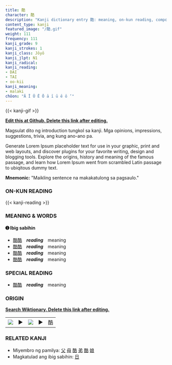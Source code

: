 ```yaml
---
title: 酷
character: 酷
description: "Kanji dictionary entry 酷: meaning, on-kun reading, compounds, origin, related kanji"
content_type: kanji
featured_image: "/酷.gif"
weight: 111
frequency: 111
kanji_grade: 9
kanji_strokes: 1
kanji_class: Jōyō
kanji_jlpt: N1
kanji_radical: 
kanji_reading: 
- DAI
- TAI
- oo-kii
kanji_meaning:
- malaki
chōon: "Ā Ī Ū Ē Ō ā ī ū ē ō ’"
---
```

[//]: # (Don't edit the line below. Kanji animated GIF code is automatically generated.)
{{< kanji-gif >}}

[//]: # (Edit below this line.)

**[Edit this at Github. Delete this link after editing.](https://github.com/tim0g/tim/tree/main/content/kanji/酷/index.md)**

Magsulat dito ng introduction tungkol sa kanji. Mga opinions, impressions, suggestions, trivia, ang kung ano-ano pa.

Generate Lorem Ipsum placeholder text for use in your graphic, print and web layouts, and discover plugins for your favorite writing, design and blogging tools. Explore the origins, history and meaning of the famous passage, and learn how Lorem Ipsum went from scrambled Latin passage to ubiqitous dummy text.
 
**Mnemonic:** "Maikling sentence na makakatulong sa pagsaulo."

### ON-KUN READING

[//]: # (Don't edit the line below. ON-KUN READING code is automatically generated.)
{{< kanji-reading >}}

### MEANING & WORDS

#### ➊ **Ibig sabihin**
  - [酷](../酷)[酷](../酷)　***reading***　meaning
  - [酷](../酷)[酷](../酷)　***reading***　meaning
  - [酷](../酷)[酷](../酷)　***reading***　meaning
  - [酷](../酷)[酷](../酷)　***reading***　meaning

### SPECIAL READING
  - [酷](../酷)[酷](../酷)　***reading***　meaning

### ORIGIN

**[Search Wiktionary. Delete this link after editing.](https://wiktionary.org/wiki/酷)**
<table class="kanji-table"><tr><td>
<img src="60px-酷-bronze.svg.png">
</td><td>▶</td><td>
<img src="60px-酷-oracle.svg.png">
</td><td>▶</td>
<td class="kanji-origin">酷</td>
</tr></table>

### RELATED KANJI
- Miyembro ng pamilya: [父](../父) [母](../母) [酷](../酷) [弟](../弟) [酷](../酷) [娘](../娘)
- Magkatulad ang ibig sabihin: [日](../日)
